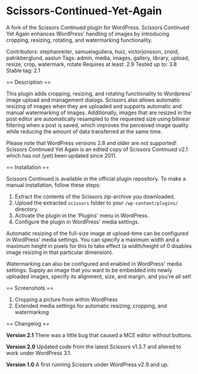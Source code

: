 Scissors-Continued-Yet-Again
=============================

A fork of the Scissors Continued plugin for WordPress.
Scissors Continued Yet Again enhances WordPress' handling of images by introducing cropping, resizing, rotating, and watermarking functionality.

Contributors: stephanreiter, samuelaguilera, huiz, victorjonsson, znoid, patrikberglund, aaslun
Tags: admin, media, images, gallery, library, upload, resize, crop, watermark, rotate
Requires at least: 2.9
Tested up to: 3.8
Stable tag: 2.1

== Description ==

This plugin adds cropping, resizing, and rotating functionality to Wordpress' image upload and management dialogs. Scissors also allows automatic resizing of images when they are uploaded and supports automatic and manual watermarking of images. Additionally, images that are resized in the post editor are automatically resampled to the requested size using bilinear filtering when a post is saved, which improves the perceived image quality while reducing the amount of data transferred at the same time.

Please note that WordPress versions 2.8 and older are not supported! Scissors Continued Yet Again is an edited copy of Scissors Continued v2.1 which has not (yet) been updated since 2011.

== Installation ==

Scissors Continued is available in the official plugin repository. To make a manual installation, follow these steps:

1. Extract the contents of the Scissors zip-archive you downloaded.
1. Upload the extracted `scissors` folder to your `/wp-content/plugins/` directory.
1. Activate the plugin in the 'Plugins' menu in WordPress.
1. Configure the plugin in WordPress' media settings.

Automatic resizing of the full-size image at upload-time can be configured in WordPress' media settings. You can specify a maximum width and a maximum height in pixels for this to take effect (a width/height of 0 disables image resizing in that particular dimension).

Watermarking can also be configured and enabled in WordPress' media settings: Supply an image that you want to be embedded into newly uploaded images, specify its alignment, size, and margin, and you're all set!

== Screenshots ==

1. Cropping a picture from within WordPress
2. Extended media settings for automatic resizing, cropping, and watermarking

== Changelog ==

**Version 2.1**
There was a little bug that caused a MCE editor without buttons.

**Version 2.0**
Updated code from the latest Scissors v1.3.7 and altered to work under WordPress 3.1.

**Version 1.0**
A first running Scissors under WordPress v2.9 and up.
